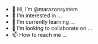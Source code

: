 - 👋 Hi, I’m @marazonsystem
- 👀 I’m interested in ...
- 🌱 I’m currently learning ...
- 💞️ I’m looking to collaborate on ...
- 📫 How to reach me ...

<!---
marazonsystem/marazonsystem is a ✨ special ✨ repository because its `README.md` (this file) appears on your GitHub profile.
You can click the Preview link to take a look at your changes.
--->

